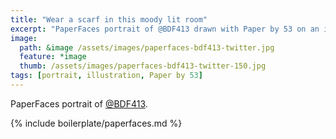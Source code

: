 ```yaml
---
title: "Wear a scarf in this moody lit room"
excerpt: "PaperFaces portrait of @BDF413 drawn with Paper by 53 on an iPad."
image: 
  path: &image /assets/images/paperfaces-bdf413-twitter.jpg 
  feature: *image
  thumb: /assets/images/paperfaces-bdf413-twitter-150.jpg
tags: [portrait, illustration, Paper by 53]
---
```


PaperFaces portrait of [@BDF413](http://twitter.com/BDF413).

{% include boilerplate/paperfaces.md %}
